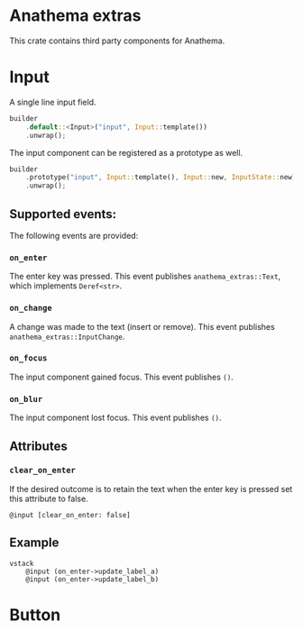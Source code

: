 # Anathema extras

This crate contains third party components for Anathema.

# Input

A single line input field.

```rust
builder
    .default::<Input>("input", Input::template())
    .unwrap();

```

The input component can be registered as a prototype as well. 

```rust
builder
    .prototype("input", Input::template(), Input::new, InputState::new)
    .unwrap();

```

## Supported events:

The following events are provided:

###  `on_enter` 

The enter key was pressed.
This event publishes `anathema_extras::Text`, which implements `Deref<str>`.

### `on_change` 

A change was made to the text (insert or remove).
This event publishes `anathema_extras::InputChange`.

### `on_focus` 

The input component gained focus.
This event publishes `()`.

### `on_blur` 

The input component lost focus.
This event publishes `()`.

## Attributes

### `clear_on_enter`

If the desired outcome is to retain the text when the enter key is pressed set
this attribute to false.

```
@input [clear_on_enter: false]
```

## Example

```
vstack
    @input (on_enter->update_label_a)
    @input (on_enter->update_label_b)
```

# Button
